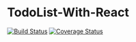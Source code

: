 # TodoList-With-React

[![Build Status](https://travis-ci.com/ms314006/TodoList-With-React.svg?branch=master)](https://travis-ci.com/ms314006/TodoList-With-React)
[![Coverage Status](https://coveralls.io/repos/github/ms314006/TodoList-With-React/badge.svg?branch=master)](https://coveralls.io/github/ms314006/TodoList-With-React?branch=master)
